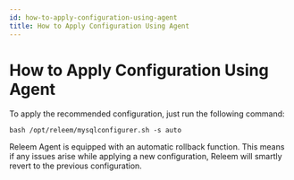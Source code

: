 ```yaml
---
id: how-to-apply-configuration-using-agent
title: How to Apply Configuration Using Agent
---
```


# How to Apply Configuration Using Agent

To apply the recommended configuration, just run the following command:

```
bash /opt/releem/mysqlconfigurer.sh -s auto
```

Releem Agent is equipped with an automatic rollback function. This means if any issues arise while applying a new configuration, Releem will smartly revert to the previous configuration.